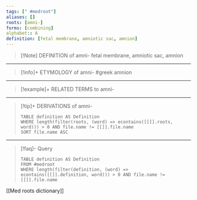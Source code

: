 ```yaml
---
tags: [" #medroot"]
aliases: []
roots: [amni-]
forms: [combining]
alphabet:: A
definition: [fetal membrane, amniotic sac, amnion]
---
```

>[!Note] DEFINITION of amni-
>fetal membrane, amniotic sac, amnion
_____
>[!info]+ ETYMOLOGY of amni-
>#greek amnion
_____
>[!example]+ RELATED TERMS to amni-
>
_____
>[!tip]+ DERIVATIONS of amni-
>```dataview
>TABLE definition AS Definition 
>WHERE length(filter(roots, (word) => econtains([[]].roots, word))) > 0 AND file.name != [[]].file.name
>SORT file.name ASC
>```
_____
>[!faq]- Query
>```dataview
>TABLE definition AS Definition
>FROM #medroot
>WHERE length(filter(definition, (word) => econtains([[]].definition, word))) > 0 AND file.name != [[]].file.name
>```

[[Med roots dictionary]]